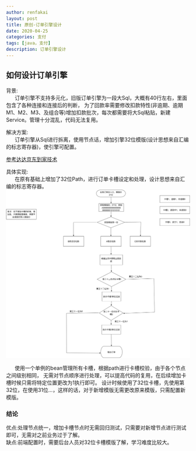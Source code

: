 ```yaml
---
author: renfakai
layout: post
title: 原创-订单引擎设计
date: 2020-04-25
categories: 支付
tags: [java，支付]
description: 订单引擎设计
---
```



## 如何设计订单引擎

背景:  
&nbsp;&nbsp;&nbsp;&nbsp;&nbsp;&nbsp;订单引擎不支持多元化，旧版订单引擎为一段大Sql，大概有40行左右，里面包含了各种连接和连接后的判断，
为了回款率需要修改扣款特性(非逾期、逾期M1、M2、M3、及组合等)增加扣款批次，每次都需要将大Sql粘贴，新建Service。管理十分混乱，代码无法复用。 


解决方案:  
&nbsp;&nbsp;&nbsp;&nbsp;&nbsp;&nbsp;订单引擎从Sql进行拆离，使用节点话，增加引擎32位模版(设计思想来自汇编的标志寄存器)，使引擎可配置。 
   
[参考达达京东到家技术](https://mp.weixin.qq.com/s/M1rK96Grc1QYlcivg2cO9w)

具体实现:  
&nbsp;&nbsp;&nbsp;&nbsp;&nbsp;&nbsp;在原有基础上增加了32位Path，进行订单卡槽设定和处理，设计思想来自汇编的标志寄存器。  
![avatar](/img/20200425/订单生成.png)      


&nbsp;&nbsp;&nbsp;&nbsp;&nbsp;&nbsp;使用一个单例的bean管理所有卡槽，根据path进行卡槽校验，由于各个节点之间级别相同，
无需对节点顺序进行处理，可以提高代码的复用，在后续增加卡槽时候只需将特定位置更改为1执行即可。
设计时候使用了32位卡槽，先使用第32位，在使用31位...，这样的话，对于新增模版无需更改原来模版，只需配置新模版。  

###  结论
优点:处理节点统一，增加卡槽节点时无需回归测试，只需要对新增节点进行测试即可，无需对之前业务过于了解。  
缺点:前端配置时，需要后台人员对32位卡槽模版了解，学习难度比较大。  
















